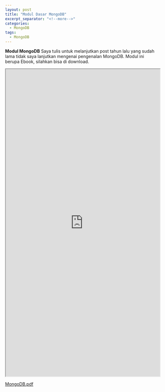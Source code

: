 ```yaml
---
layout: post
title: "Modul Dasar MongoDB"
excerpt_separator: "<!--more-->"
categories:
  - MongoDB
tags:
  - MongoDB
---
```


**Modul MongoDB** Saya tulis untuk melanjutkan post tahun lalu yang sudah lama tidak saya lanjutkan mengenai pengenalan MongoDB.<!--more-->
Modul ini berupa Ebook, silahkan bisa di download.

<iframe src="https://rizaldanu.web.id/book/MongoDB.pdf" width="100%" height="1000"></iframe>

[MongoDB.pdf](https://rizaldanu.web.id/book/MongoDB.pdf)
